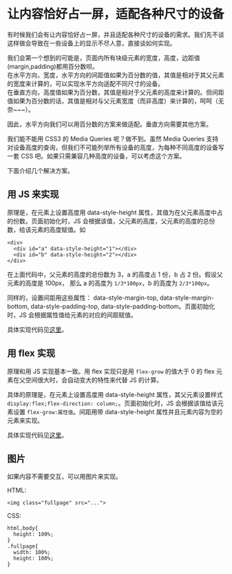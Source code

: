 # 让内容恰好占一屏，适配各种尺寸的设备
有时候我们会有让内容恰好占一屏，并且适配各种尺寸的设备的需求。我们先不谈这样做会导致在一些设备上的显示不尽人意，直接谈如何实现。

我们会第一个想到的可能是，页面内所有块级元素的宽度，高度，边距值(margin,padding)都用百分数呗。  
在水平方向，宽度，水平方向的间距值如果为百分数的值，其值是相对于其父元素的宽度来计算的，可以实现水平方向适配不同尺寸的设备。  
在垂直方向，高度值如果为百分数，其值是相对于父元素的高度来计算的。但间距值如果为百分数的话，其值是相对与父元素宽度（而非高度）来计算的，呵呵（无奈~~~）。  

因此，水平方向我们可以用百分数的方案来做适配。垂直方向需要其他方案。

我们能不能用 CSS3 的 Media Queries 呢？做不到。虽然 Media Queries 支持对设备高度的查询，但我们不可能列举所有设备的高度，为每种不同高度的设备写一套 CSS 吧。如果只需兼容几种高度的设备，可以考虑这个方案。

下面介绍几个解决方案。

## 用 JS 来实现
原理是，在元素上设置高度用 data-style-height 属性，其值为在父元素高度中占的份数。页面初始化时，JS 会根据该值，父元素的高度，父元素的高度的总份数，给该元素的高度赋值。如
```
<div>
  <div id="a" data-style-height="1"></div>
  <div id="b" data-style-height="2"></div>
</div>
```

在上面代码中，父元素的高度的总份数为 3，a 的高度占 1 份，b 占 2 份。假设父元素的高度是 100px， 那么 a 的高度为 `1/3*100px`，b 的高度为 `2/3*100px`。

同样的，设置间距用这些属性： data-style-margin-top, data-style-margin-bottom, data-style-padding-top, data-style-padding-bottom。页面初始化时，JS 会根据属性值给元素的对应的间距赋值。

具体实现代码见[这里](use-js.html)。

## 用 flex 实现
原理和用 JS 实现基本一致。用 flex 实现只是用 `flex-grow` 的值大于 0 的 flex 元素在父空间很大时，会自动变大的特性来代替 JS 的计算。

具体的原理是，在元素上设置高度用 data-style-height 属性，其父元素设置样式 `display:flex;flex-direction: column;`。页面初始化时，JS 会根据该值给该元素设置 `flex-grow:属性值`。间距用带 data-style-height 属性并且元素内容为空的元素来实现。

具体实现代码见[这里](use-flex.html)。

## 图片
如果内容不需要交互，可以用图片来实现。

HTML:

```
<img class="fullpage" src="...">
```

CSS:

```
html,body{
  height: 100%;
}
.fullpage{
  width: 100%;
  height: 100%;
}

```
